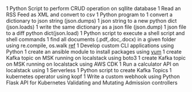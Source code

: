 1 Python Script to perform CRUD operation on sqllite database
1 Read an RSS Feed as XML and convert to csv
1 Python program to 
  1 convert a dictionary to json string (json.dumps)
  1 json string to a new python dict (json.loads)
  1 write the same dictionary as a json file (json.dump)
  1 json file to a diff python dict(json.load)
1 Python script to execute a shell script and shell commands
1 find all documents (.pdf,.doc,.docx) in a given folder using re.compile, os.walk [ref](https://stackoverflow.com/questions/39293968/how-do-i-search-directories-and-find-files-that-match-regex)
1 Develop custom CLI applications using Python
1 create an ansible module to install packages using [yum](https://www.techbeatly.com/customizing-ansible-ansible-module-creation/) 
1 create Kafka topic on MSK running on localstack using boto3
1 create Kafka topic on MSK running on localstack using AWS CDK
1 Run a calculator API on localstack using
  1 Serverless
1 Python script to create Kafka Topics
1 kubernetes operator using kopf
1 Write a custom webhook using Python Flask API for Kubernetes Validating and Mutating Admission controllers



